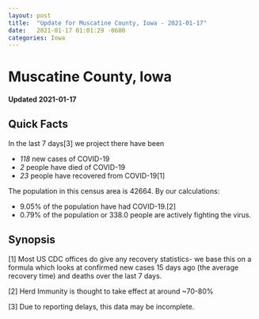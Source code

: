 ```yaml
---
layout: post
title:  "Update for Muscatine County, Iowa - 2021-01-17"
date:   2021-01-17 01:01:29 -0600
categories: Iowa
---
```


# Muscatine County, Iowa
#### Updated 2021-01-17

## Quick Facts

In the last 7 days[3] we project there have been
- *118* new cases of COVID-19
- *2* people have died of COVID-19
- *23* people have recovered from COVID-19[1]

The population in this census area is 42664. By our calculations:
- 9.05% of the population have had COVID-19.[2]
- 0.79% of the population or 338.0 people are actively fighting the virus.

## Synopsis




[1] Most US CDC offices do give any recovery statistics- we base this on a formula which looks at confirmed new cases
15 days ago (the average recovery time) and deaths over the last 7 days.

[2] Herd Immunity is thought to take effect at around ~70-80%

[3] Due to reporting delays, this data may be incomplete.
 
    